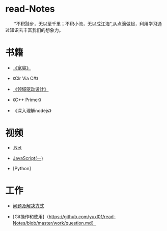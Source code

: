 # read-Notes 

&nbsp;&nbsp;&nbsp;&nbsp;&nbsp;&nbsp;&nbsp;"不积跬步，无以至千里；不积小流，无以成江海",从点滴做起，利用学习通过知识去丰富我们的想象力。

# 书籍
*  [《宽容》](https://github.com/yuxl01/read-Notes/blob/master/book/%E5%AE%BD%E5%AE%B9.md)

*  《Clr Via C#》

*  [《领域驱动设计》](https://github.com/yuxl01/read-Notes/blob/master/book/%E9%A2%86%E5%9F%9F%E9%A9%B1%E5%8A%A8%E8%AE%BE%E8%AE%A1.md)

*  《C++ Primer》

*  《深入理解nodejs》






# 视频

*  [.Net](https://github.com/yuxl01/read-Notes/blob/master/vedio/.Net%E9%AB%98%E7%BA%A7.md)

*  [JavaScript(一)](https://github.com/yuxl01/read-Notes/blob/master/vedio/JavaScript.md)

*  [Python]




# 工作

*  [问题及解决方式](https://github.com/yuxl01/read-Notes/blob/master/work/question.md)

* [Git操作和使用]（https://github.com/yuxl01/read-Notes/blob/master/work/question.md）
